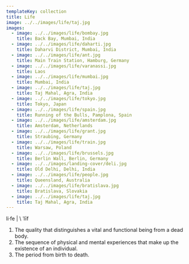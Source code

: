 ```yaml
---
templateKey: collection
title: Life
image: ../../images/life/taj.jpg
images:
  - image: ../../images/life/bombay.jpg
    title: Back Bay, Mumbai, India
  - image: ../../images/life/daharti.jpg
    title: Daharvi District, Mumbai, India
  - image: ../../images/life/ant.jpg
    title: Main Train Station, Hamburg, Germany
  - image: ../../images/life/varanassi.jpg
    title: Laos
  - image: ../../images/life/mumbai.jpg
    title: Mumbai, India
  - image: ../../images/life/taj.jpg
    title: Taj Mahal, Agra, India
  - image: ../../images/life/tokyo.jpg
    title: Tokyo, Japan
  - image: ../../images/life/spain.jpg
    title: Running of the Bulls, Pamplona, Spain 
  - image: ../../images/life/amsterdam.jpg
    title: Amsterdam, Netherlands
  - image: ../../images/life/grant.jpg
    title: Straubing, Germany
  - image: ../../images/life/train.jpg
    title: Warsaw, Poland
  - image: ../../images/life/brussels.jpg
    title: Berlin Wall, Berlin, Germany
  - image: ../../images/landing-cover/deli.jpg
    title: Old Delhi, Delhi, India
  - image: ../../images/life/people.jpg
    title: Queensland, Australia
  - image: ../../images/life/bratislava.jpg
    title: Bratislava, Slovakia
  - image: ../../images/life/taj.jpg
    title: Taj Mahal, Agra, India
---
```


li·fe​ | \ ˈlīf
1. The quality that distinguishes a vital and functional being from a dead body.
2. The sequence of physical and mental experiences that make up the existence of an individual.
5. The period from birth to death.